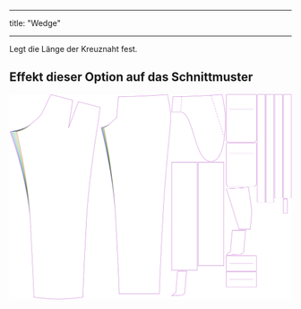 - - -
title: "Wedge"
- - -

Legt die Länge der Kreuznaht fest.

## Effekt dieser Option auf das Schnittmuster

![Dieses Bild zeigt den Effekt dieser Option, indem es mehrere Varianten überlagert, die einen anderen Wert für diese Option haben](theo_wedge_sample.svg "Effect of this option on the pattern")
